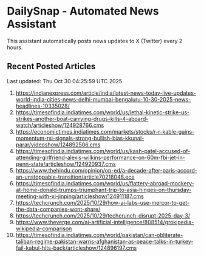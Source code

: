 # DailySnap - Automated News Assistant

This assistant automatically posts news updates to X (Twitter) every 2 hours.

## Recent Posted Articles

Last updated: Thu Oct 30 04:25:59 UTC 2025

1. https://indianexpress.com/article/india/latest-news-today-live-updates-world-india-cities-news-delhi-mumbai-bengaluru-10-30-2025-news-headlines-10335028/
2. https://timesofindia.indiatimes.com/world/us/lethal-kinetic-strike-us-strikes-another-boat-carrying-drugs-kills-4-aboard-watch/articleshow/124928766.cms
3. https://economictimes.indiatimes.com/markets/stocks/r-r-kable-gains-momentum-rsi-signals-strong-bullish-bias-kkunal-parar/videoshow/124892506.cms
4. https://timesofindia.indiatimes.com/world/us/kash-patel-accused-of-attending-girlfriend-alexis-wilkins-performance-on-60m-fbi-jet-in-penn-state/articleshow/124920937.cms
5. https://www.thehindu.com/opinion/op-ed/a-decade-after-paris-accord-an-unstoppable-transition/article70218048.ece
6. https://timesofindia.indiatimes.com/world/us/flattery-abroad-mockery-at-home-donald-trumps-triumphant-trip-to-asia-hinges-on-thursday-meeting-with-xi-jinping/articleshow/124911187.cms
7. https://techcrunch.com/2025/10/29/how-ai-labs-use-mercor-to-get-the-data-companies-wont-share/
8. https://techcrunch.com/2025/10/29/techcrunch-disrupt-2025-day-3/
9. https://www.theverge.com/ai-artificial-intelligence/808514/grokipedia-wikipedia-comparison
10. https://timesofindia.indiatimes.com/world/pakistan/can-obliterate-taliban-regime-pakistan-warns-afghanistan-as-peace-talks-in-turkey-fail-kabul-hits-back/articleshow/124896197.cms
